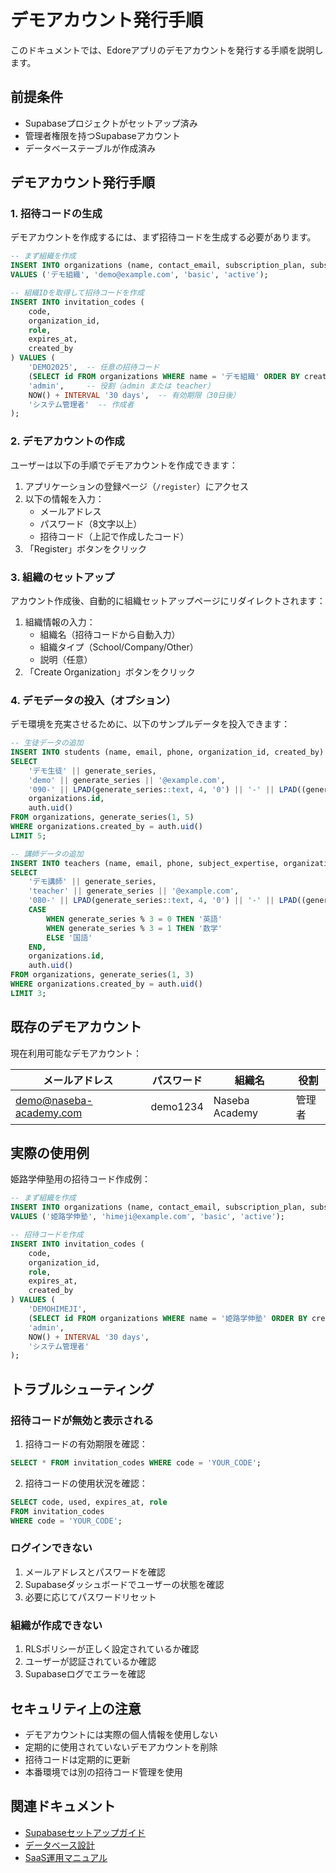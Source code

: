 # デモアカウント発行手順

このドキュメントでは、Edoreアプリのデモアカウントを発行する手順を説明します。

## 前提条件

- Supabaseプロジェクトがセットアップ済み
- 管理者権限を持つSupabaseアカウント
- データベーステーブルが作成済み

## デモアカウント発行手順

### 1. 招待コードの生成

デモアカウントを作成するには、まず招待コードを生成する必要があります。

```sql
-- まず組織を作成
INSERT INTO organizations (name, contact_email, subscription_plan, subscription_status)
VALUES ('デモ組織', 'demo@example.com', 'basic', 'active');

-- 組織IDを取得して招待コードを作成
INSERT INTO invitation_codes (
    code,
    organization_id,
    role,
    expires_at,
    created_by
) VALUES (
    'DEMO2025',  -- 任意の招待コード
    (SELECT id FROM organizations WHERE name = 'デモ組織' ORDER BY created_at DESC LIMIT 1),
    'admin',     -- 役割（admin または teacher）
    NOW() + INTERVAL '30 days',  -- 有効期限（30日後）
    'システム管理者'  -- 作成者
);
```

### 2. デモアカウントの作成

ユーザーは以下の手順でデモアカウントを作成できます：

1. アプリケーションの登録ページ（`/register`）にアクセス
2. 以下の情報を入力：
   - メールアドレス
   - パスワード（8文字以上）
   - 招待コード（上記で作成したコード）
3. 「Register」ボタンをクリック

### 3. 組織のセットアップ

アカウント作成後、自動的に組織セットアップページにリダイレクトされます：

1. 組織情報の入力：
   - 組織名（招待コードから自動入力）
   - 組織タイプ（School/Company/Other）
   - 説明（任意）
2. 「Create Organization」ボタンをクリック

### 4. デモデータの投入（オプション）

デモ環境を充実させるために、以下のサンプルデータを投入できます：

```sql
-- 生徒データの追加
INSERT INTO students (name, email, phone, organization_id, created_by)
SELECT 
    'デモ生徒' || generate_series,
    'demo' || generate_series || '@example.com',
    '090-' || LPAD(generate_series::text, 4, '0') || '-' || LPAD((generate_series * 111)::text, 4, '0'),
    organizations.id,
    auth.uid()
FROM organizations, generate_series(1, 5)
WHERE organizations.created_by = auth.uid()
LIMIT 5;

-- 講師データの追加
INSERT INTO teachers (name, email, phone, subject_expertise, organization_id, created_by)
SELECT 
    'デモ講師' || generate_series,
    'teacher' || generate_series || '@example.com',
    '080-' || LPAD(generate_series::text, 4, '0') || '-' || LPAD((generate_series * 222)::text, 4, '0'),
    CASE 
        WHEN generate_series % 3 = 0 THEN '英語'
        WHEN generate_series % 3 = 1 THEN '数学'
        ELSE '国語'
    END,
    organizations.id,
    auth.uid()
FROM organizations, generate_series(1, 3)
WHERE organizations.created_by = auth.uid()
LIMIT 3;
```

## 既存のデモアカウント

現在利用可能なデモアカウント：

| メールアドレス | パスワード | 組織名 | 役割 |
|--------------|----------|-------|-----|
| demo@naseba-academy.com | demo1234 | Naseba Academy | 管理者 |

## 実際の使用例

姫路学伸塾用の招待コード作成例：

```sql
-- まず組織を作成
INSERT INTO organizations (name, contact_email, subscription_plan, subscription_status)
VALUES ('姫路学伸塾', 'himeji@example.com', 'basic', 'active');

-- 招待コードを作成
INSERT INTO invitation_codes (
    code,
    organization_id,
    role,
    expires_at,
    created_by
) VALUES (
    'DEMOHIMEJI',
    (SELECT id FROM organizations WHERE name = '姫路学伸塾' ORDER BY created_at DESC LIMIT 1),
    'admin',
    NOW() + INTERVAL '30 days',
    'システム管理者'
);
```

## トラブルシューティング

### 招待コードが無効と表示される

1. 招待コードの有効期限を確認：
```sql
SELECT * FROM invitation_codes WHERE code = 'YOUR_CODE';
```

2. 招待コードの使用状況を確認：
```sql
SELECT code, used, expires_at, role 
FROM invitation_codes 
WHERE code = 'YOUR_CODE';
```

### ログインできない

1. メールアドレスとパスワードを確認
2. Supabaseダッシュボードでユーザーの状態を確認
3. 必要に応じてパスワードリセット

### 組織が作成できない

1. RLSポリシーが正しく設定されているか確認
2. ユーザーが認証されているか確認
3. Supabaseログでエラーを確認

## セキュリティ上の注意

- デモアカウントには実際の個人情報を使用しない
- 定期的に使用されていないデモアカウントを削除
- 招待コードは定期的に更新
- 本番環境では別の招待コード管理を使用

## 関連ドキュメント

- [Supabaseセットアップガイド](./SUPABASE_SETUP_GUIDE.md)
- [データベース設計](./database_er_diagram.md)
- [SaaS運用マニュアル](./SAAS_OPERATIONS_MANUAL.md)